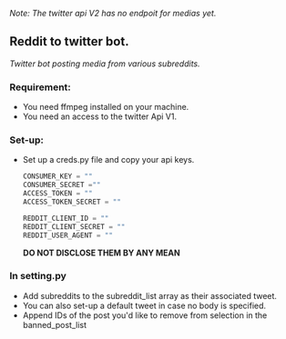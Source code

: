 *Note: The twitter api V2 has no endpoit for medias yet.*

## Reddit to twitter bot. 
*Twitter bot posting media from various subreddits.*

### Requirement: 
+ You need ffmpeg installed on your machine.
+ You need an access to the twitter Api V1. 



### Set-up: 
- Set up a creds.py file and copy your api keys. 
 	```python
  CONSUMER_KEY = ""
  CONSUMER_SECRET =""
  ACCESS_TOKEN = ""
  ACCESS_TOKEN_SECRET = ""
  
  REDDIT_CLIENT_ID = ""
  REDDIT_CLIENT_SECRET = ""
  REDDIT_USER_AGENT = ""
  ``` 
  **DO NOT DISCLOSE THEM BY ANY MEAN** 
  
 ### In setting.py
- Add subreddits to the subreddit_list array as their associated tweet.
- You can also set-up a default tweet in case no body is specified.
- Append IDs of the post you'd like to remove from selection in the banned_post_list





